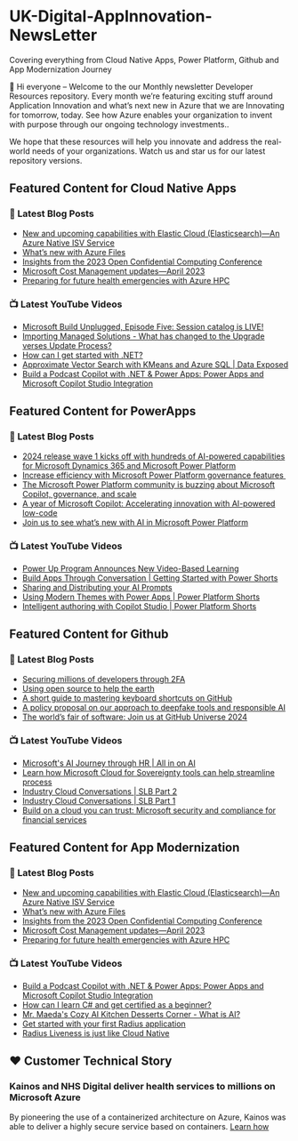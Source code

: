 # UK-Digital-AppInnovation-NewsLetter

Covering everything from Cloud Native Apps, Power Platform, Github and App Modernization Journey

👋 Hi everyone – Welcome to the our Monthly newsletter Developer Resources repository. Every month we’re featuring exciting stuff around Application Innovation and what’s next new in Azure that we are Innovating for tomorrow, today. See how Azure enables your organization to invent with purpose through our ongoing technology investments..


We hope that these resources will help you innovate and address the real-world needs of your organizations. Watch us and star us for our latest repository versions.

## Featured Content for Cloud Native Apps


### 📝 Latest Blog Posts

    
<!-- BLOGCNA:START -->
- [New and upcoming capabilities with Elastic Cloud (Elasticsearch)—An Azure Native ISV Service](https://azure.microsoft.com/blog/new-and-upcoming-capabilities-with-elastic-cloud-elasticsearch-an-azure-native-isv-service/)
- [What’s new with Azure Files](https://azure.microsoft.com/blog/what-s-new-with-azure-files/)
- [Insights from the 2023 Open Confidential Computing Conference](https://azure.microsoft.com/blog/insights-from-the-2023-open-confidential-computing-conference/)
- [Microsoft Cost Management updates—April 2023](https://azure.microsoft.com/blog/microsoft-cost-management-updates-april-2023/)
- [Preparing for future health emergencies with Azure HPC ](https://azure.microsoft.com/blog/preparing-for-future-health-emergencies-with-azure-hpc/)
<!-- BLOGCNA:END -->

### 📺 Latest YouTube Videos

 
<!-- YOUTUBECNA:START -->
- [Microsoft Build Unplugged, Episode Five: Session catalog is LIVE!](https://www.youtube.com/watch?v=U6Evipna0XY)
- [Importing Managed Solutions - What has changed to the Upgrade verses Update Process?](https://www.youtube.com/watch?v=2Xgmipk9dSM)
- [How can I get started with .NET?](https://www.youtube.com/watch?v=K3UU2Ie_I9c)
- [Approximate Vector Search with KMeans and Azure SQL | Data Exposed](https://www.youtube.com/watch?v=2NSNOzHYDOM)
- [Build a Podcast Copilot with .NET &amp; Power Apps: Power Apps and Microsoft Copilot Studio Integration](https://www.youtube.com/watch?v=Psp0rr7kPAw)
<!-- YOUTUBECNA:END -->

##  Featured Content for PowerApps
### 📝 Latest Blog Posts
<!-- BLOGPOWER:START -->
- [2024 release wave 1 kicks off with hundreds of AI-powered capabilities for Microsoft Dynamics 365 and Microsoft Power Platform](https://cloudblogs.microsoft.com/dynamics365/bdm/2024/04/10/2024-release-wave-1-kicks-off-with-hundreds-of-ai-powered-capabilities-for-microsoft-dynamics-365-and-microsoft-power-platform/)
- [Increase efficiency with Microsoft Power Platform governance features ](https://www.microsoft.com/en-us/power-platform/blog/2024/04/04/increase-efficiency-with-microsoft-power-platform-governance-features/)
- [The Microsoft Power Platform community is buzzing about Microsoft Copilot, governance, and scale](https://www.microsoft.com/en-us/power-platform/blog/2024/03/28/the-microsoft-power-platform-community-is-buzzing-about-microsoft-copilot-governance-and-scale/)
- [A year of Microsoft Copilot: Accelerating innovation with AI-powered low-code](https://www.microsoft.com/en-us/power-platform/blog/2024/03/26/a-year-of-microsoft-copilot-accelerating-innovation-with-ai-powered-low-code/)
- [Join us to see what’s new with AI in Microsoft Power Platform](https://www.microsoft.com/en-us/power-platform/blog/2024/03/25/join-us-to-see-whats-new-with-ai-in-microsoft-power-platform/)
<!-- BLOGPOWER:END -->
 ### 📺 Latest YouTube Videos
    
<!-- YOUTUBEPOWER:START -->
- [Power Up Program Announces New Video-Based Learning](https://www.youtube.com/watch?v=KwTT_C9PM2c)
- [Build Apps Through Conversation | Getting Started with Power Shorts](https://www.youtube.com/watch?v=A4cBqQjnIBg)
- [Sharing and Distributing your AI Prompts](https://www.youtube.com/watch?v=W_A2LwsTnFQ)
- [Using Modern Themes with Power Apps | Power Platform Shorts](https://www.youtube.com/watch?v=xuyR2BikwyQ)
- [Intelligent authoring with Copilot Studio | Power Platform Shorts](https://www.youtube.com/watch?v=lRVpM4wQ_eA)
<!-- YOUTUBEPOWER:END -->

##  Featured Content for Github
### 📝 Latest Blog Posts
<!-- BLOGGITHUB:START -->
- [Securing millions of developers through 2FA](https://github.blog/2024-04-24-securing-millions-of-developers-through-2fa/)
- [Using open source to help the earth](https://github.blog/2024-04-22-using-open-source-to-help-the-earth/)
- [A short guide to mastering keyboard shortcuts on GitHub](https://github.blog/2024-04-19-a-short-guide-to-mastering-keyboard-shortcuts-on-github/)
- [A policy proposal on our approach to deepfake tools and responsible AI](https://github.blog/2024-04-18-a-policy-proposal-on-our-approach-to-deepfake-tools-and-responsible-ai/)
- [The world&#8217;s fair of software: Join us at GitHub Universe 2024](https://github.blog/2024-04-16-the-worlds-fair-of-software-join-us-at-github-universe-2024/)
<!-- BLOGGITHUB:END -->
### 📺 Latest YouTube Videos
<!-- YOUTUBEGITHUB:START -->
- [Microsoft&#39;s AI Journey through HR | All in on AI](https://www.youtube.com/watch?v=ffrmZhT3BJA)
- [Learn how Microsoft Cloud for Sovereignty tools can help streamline process](https://www.youtube.com/watch?v=fbq3EfDIfX4)
- [Industry Cloud Conversations | SLB Part 2](https://www.youtube.com/watch?v=uvc2xhJNsn4)
- [Industry Cloud Conversations | SLB Part 1](https://www.youtube.com/watch?v=yssdcLSDMkw)
- [Build on a cloud you can trust: Microsoft security and compliance for financial services](https://www.youtube.com/watch?v=vdfhxuWOSlQ)
<!-- YOUTUBEGITHUB:END -->
##  Featured Content for App Modernization
### 📝 Latest Blog Posts
<!-- BLOGAPPMOD:START -->
- [New and upcoming capabilities with Elastic Cloud (Elasticsearch)—An Azure Native ISV Service](https://azure.microsoft.com/blog/new-and-upcoming-capabilities-with-elastic-cloud-elasticsearch-an-azure-native-isv-service/)
- [What’s new with Azure Files](https://azure.microsoft.com/blog/what-s-new-with-azure-files/)
- [Insights from the 2023 Open Confidential Computing Conference](https://azure.microsoft.com/blog/insights-from-the-2023-open-confidential-computing-conference/)
- [Microsoft Cost Management updates—April 2023](https://azure.microsoft.com/blog/microsoft-cost-management-updates-april-2023/)
- [Preparing for future health emergencies with Azure HPC ](https://azure.microsoft.com/blog/preparing-for-future-health-emergencies-with-azure-hpc/)
<!-- BLOGAPPMOD:END -->
### 📺 Latest YouTube Videos
<!-- YOUTUBEAPPMOD:START -->
- [Build a Podcast Copilot with .NET &amp; Power Apps: Power Apps and Microsoft Copilot Studio Integration](https://www.youtube.com/watch?v=Psp0rr7kPAw)
- [How can I learn C# and get certified as a beginner?](https://www.youtube.com/watch?v=641aSergr0s)
- [Mr. Maeda&#39;s Cozy AI Kitchen Desserts Corner - What is AI?](https://www.youtube.com/watch?v=n4TNopUAWW8)
- [Get started with your first Radius application](https://www.youtube.com/watch?v=_KrB4wuu-rk)
- [Radius Liveness is just like Cloud Native](https://www.youtube.com/watch?v=IfEYCymbpUs)
<!-- YOUTUBEAPPMOD:END -->


## ♥️ Customer Technical Story 

### Kainos and NHS Digital deliver health services to millions on Microsoft Azure

By pioneering the use of a containerized architecture on Azure, Kainos was able to deliver a highly secure service based on containers. [Learn how](https://customers.microsoft.com/en-us/story/1368348549535774520-kainos-and-nhs-digital-deliver-health-services-to-millions-on-microsoft-azure)

